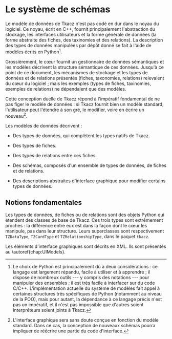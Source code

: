 
# Le système de schémas

Le modèle de données de Tkacz n'est pas codé en dur dans le noyau du logiciel. Ce noyau, écrit en C++, fournit principalement l'abstraction du stockage, les interfaces utilisateurs et la forme générale de données (la forme abstraite des fiches, des taxinomies et des relations). La description des types de données manipulées par dépôt donné se fait à l'aide de modèles écrits en Python[^why_python].

[^why_python]: Le choix de Python est principalement dû à deux considérations : ce langage est largement répandu, facile à utiliser et à apprendre ; il dispose de nombreux outils --- y compris des notations --- pour manipuler des ensembles ; il est très facile à interfacer sur du code C/C++. L'implémentation actuelle du système de modèles fait appel à certaines structures très spécifiques de Python (notamment au niveau de la POO), mais pour autant, la dépendance à ce langage précis n'est pas un impératif, et il n'est pas impossible que  d'autres soient interpréteurs soient joints à Tkacz.

Grossièrement, le cœur fournit un gestionnaire de données sémantiques et les modèles décrivent la structure sémantique de ces données. Jusqu'à ce point de ce document, les mécanismes de stockage et les types de données et de relations présentés (fiches, taxonomies, relations) relevaient du cœur du logiciel ; mais les exemples (types de fiches, taxinomies, exemples de relations) ne dépendaient que des modèles.

Cette conception duelle de Tkacz répond à l'impératif fondamental de ne pas figer le modèle de données : si Tkacz fournit bien un modèle standard, l'utilisateur peut l'étendre à son gré, le modifier, voire en écrire un nouveau[^fromscratch].

[^fromscratch]: L'interface graphique sera sans doute conçue en fonction du modèle standard. Dans ce cas, la conception de nouveaux schémas pourra impliquer de réécrire une partie du code d'interface.

Les modèles de données décrivent :

 * Des types de données, qui complètent les types natifs de Tkacz.
 
 * Des types de fiches.
 
 * Des types de relations entre ces fiches.
 
 * Des schémas, composés d'un ensemble de types de données, de fiches et de relations.
 
 * Des descriptions abstraites d'interface graphique pour modifier certains types de données.
 
## Notions fondamentales

Les types de données, de fiches ou de relations sont des objets Python qui étendent des classes de base de Tkacz. Ces trois types sont extrêmement proches : la différence entre eux est dans la façon dont le cœur les manipule, pas dans leur structure. Leurs superclasses sont respectivement ```TZDataType```, ```TZCardType``` et ```TZRelationshipType```, dans le paquet ```tkacz```.

Les éléments d'interface graphiques sont décrits en XML. Ils sont présentés au \autoref{chap:UIModels}.

